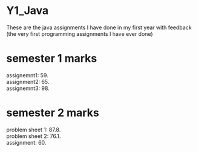 # Y1_Java
These are the java assignments I have done in my first year with feedback (the very first programming assignments I have ever done) 
# semester 1 marks
assignemnt1: 59.  
assignment2: 65.  
assignemnt3: 98.  
# semester 2 marks
problem sheet 1: 87.8.  
problem sheet 2: 76.1.  
assignment: 60.
